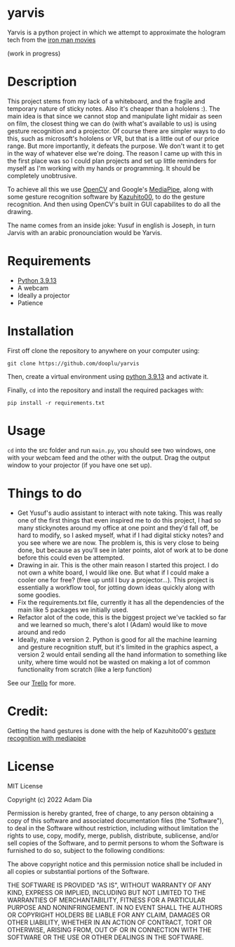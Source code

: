 # yarvis

Yarvis is a python project in which we attempt to approximate the hologram tech from the [iron man movies](https://youtu.be/WNu6fRo_7fg)

(work in progress)

# Description

This project stems from my lack of a whiteboard, and the fragile and temporary nature of sticky notes. Also it's cheaper than a hololens :).
The main idea is that since we cannot stop and manipulate light midair as seen on film, the closest thing we can do (with what's available to us) is using gesture recognition and a projector.
Of course there are simpler ways to do this, such as microsoft's hololens or VR, but that is a little out of our price range. But more importantly, it defeats the purpose. We don't want it to get in the way of whatever else we're doing. The reason I came up with this in the first place was so I could plan projects and set up little reminders for myself as I'm working with my hands or programming. It should be completely unobtrusive.

To achieve all this we use [OpenCV](https://opencv.org/) and Google's [MediaPipe](https://google.github.io/mediapipe/), along with some gesture recognition software by [Kazuhito00](https://github.com/Kazuhito00), to do the gesture recognition. And then using OpenCV's built in GUI capabilites to do all the drawing.

The name comes from an inside joke: Yusuf in english is Joseph, in turn Jarvis with an arabic pronounciation would be Yarvis.

# Requirements
- [Python 3.9.13](https://www.python.org/downloads/release/python-3913/)
- A webcam
- Ideally a projector
- Patience

# Installation

First off clone the repository to anywhere on your computer using:
```
git clone https://github.com/dooplu/yarvis
```

Then, create a virtual environment using [python 3.9.13](https://www.python.org/downloads/release/python-3913/) and activate it.

Finally, `cd` into the repository and install the required packages with:
```
pip install -r requirements.txt
```

# Usage

`cd` into the src folder and run `main.py`, you should see two windows, one with your webcam feed and the other with the output. Drag the output window to your projector (if you have one set up).

# Things to do

- Get Yusuf's audio assistant to interact with note taking. This was really one of the first things that even inspired me to do this project, I had so many stickynotes around my office at one point and they'd fall off, be hard to modify, so I asked myself, what if I had digital sticky notes? and you see where we are now. The problem is, this is very close to being done, but because as you'll see in later points, alot of work at to be done before this could even be attempted.
- Drawing in air. This is the other main reason I started this project. I do not own a white board, I would like one. But what if I could make a cooler one for free? (free up until I buy a projector...). This project is essentially a workflow tool, for jotting down ideas quickly along with some goodies. 
- Fix the requirements.txt file, currently it has all the dependencies of the main like 5 packages we initially used.
- Refactor alot of the code, this is the biggest project we've tackled so far and we learned so much, there's alot I (Adam) would like to move around and redo
- Ideally, make a version 2. Python is good for all the machine learning and gesture recognition stuff, but it's limited in the graphics aspect, a version 2 would entail sending all the hand information to something like unity, where time would not be wasted on making a lot of common functionality from scratch (like a lerp function)

See our [Trello](https://trello.com/b/HLfzcOHO/yarvis) for more.
# Credit:
Getting the hand gestures is done with the help of Kazuhito00's [gesture recognition with mediapipe](https://github.com/Kazuhito00/hand-gesture-recognition-using-mediapipe)

# License



MIT License

Copyright (c) 2022 Adam Dia

Permission is hereby granted, free of charge, to any person obtaining a copy of this software and associated documentation files (the "Software"), to deal in the Software without restriction, including without limitation the rights to use, copy, modify, merge, publish, distribute, sublicense, and/or sell copies of the Software, and to permit persons to whom the Software is furnished to do so, subject to the following conditions:

The above copyright notice and this permission notice shall be included in all copies or substantial portions of the Software.

THE SOFTWARE IS PROVIDED "AS IS", WITHOUT WARRANTY OF ANY KIND, EXPRESS OR IMPLIED, INCLUDING BUT NOT LIMITED TO THE WARRANTIES OF MERCHANTABILITY, FITNESS FOR A PARTICULAR PURPOSE AND NONINFRINGEMENT. IN NO EVENT SHALL THE AUTHORS OR COPYRIGHT HOLDERS BE LIABLE FOR ANY CLAIM, DAMAGES OR OTHER LIABILITY, WHETHER IN AN ACTION OF CONTRACT, TORT OR OTHERWISE, ARISING FROM, OUT OF OR IN CONNECTION WITH THE SOFTWARE OR THE USE OR OTHER DEALINGS IN THE SOFTWARE.
